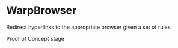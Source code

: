 # WarpBrowser

Redirect hyperlinks to the appropriate browser given a set of rules.

Proof of Concept stage
